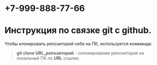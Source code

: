 # +7-999-888-77-66
# Инструкция по связке git с github.
Чтобы клонировать репозиторий себе на ПК, используется комманда:
> **git clone URL_репозиторий** - склонирование репозитория на локальный ПК по **URL** ссылке.

